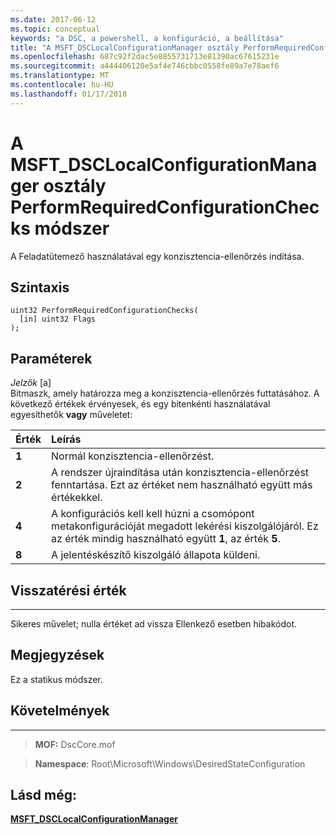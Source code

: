 ```yaml
---
ms.date: 2017-06-12
ms.topic: conceptual
keywords: "a DSC, a powershell, a konfiguráció, a beállítása"
title: "A MSFT_DSCLocalConfigurationManager osztály PerformRequiredConfigurationChecks módszer"
ms.openlocfilehash: 687c92f2dac5e8855731713e81390ac67615231e
ms.sourcegitcommit: a444406120e5af4e746cbbc0558fe89a7e78aef6
ms.translationtype: MT
ms.contentlocale: hu-HU
ms.lasthandoff: 01/17/2018
---
```

# <a name="performrequiredconfigurationchecks-method-of-the-msftdsclocalconfigurationmanager-class"></a>A MSFT_DSCLocalConfigurationManager osztály PerformRequiredConfigurationChecks módszer

A Feladatütemező használatával egy konzisztencia-ellenőrzés indítása.

<a name="syntax"></a>Szintaxis
------

```mof
uint32 PerformRequiredConfigurationChecks(
  [in] uint32 Flags
);
```

<a name="parameters"></a>Paraméterek
----------

*Jelzők* \[a\]  
Bitmaszk, amely határozza meg a konzisztencia-ellenőrzés futtatásához. A következő értékek érvényesek, és egy bitenkénti használatával egyesíthetők **vagy** műveletet:

|Érték |Leírás |
|:--- |:---|
|**1** | Normál konzisztencia-ellenőrzést. |
|**2** | A rendszer újraindítása után konzisztencia-ellenőrzést fenntartása. Ezt az értéket nem használható együtt más értékekkel. |
|**4** | A konfigurációs kell kell húzni a csomópont metakonfigurációját megadott lekérési kiszolgálójáról. Ez az érték mindig használható együtt **1**, az érték **5**. |
|**8** | A jelentéskészítő kiszolgáló állapota küldeni. |

## <a name="return-value"></a>Visszatérési érték
------------

Sikeres művelet; nulla értéket ad vissza Ellenkező esetben hibakódot.

## <a name="remarks"></a>Megjegyzések

Ez a statikus módszer.

## <a name="requirements"></a>Követelmények
------------
>**MOF:** DscCore.mof

>**Namespace**: Root\Microsoft\Windows\DesiredStateConfiguration


## <a name="see-also"></a>Lásd még:


[**MSFT_DSCLocalConfigurationManager**](msft-dsclocalconfigurationmanager.md)


 

 



